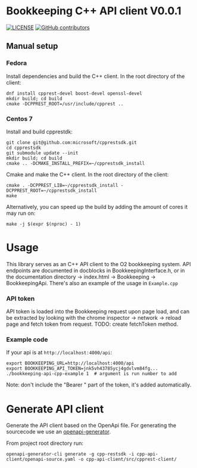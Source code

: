 # Bookkeeping C++ API client V0.0.1
[![LICENSE](https://img.shields.io/github/license/rummens1337/bookkeeping-cpprest-client.svg)](https://github.com/rummens1337/bookkeeping-cpprest-client/blob/main/LICENSE)
[![GitHub contributors](https://img.shields.io/github/contributors/rummens1337/bookkeeping-cpprest-client)](https://github.com/rummens1337/bookkeeping-cpprest-client/graphs/contributors)

## Manual setup
### Fedora
Install dependencies and build the C++ client.
In the root directory of the client:
```console
dnf install cpprest-devel boost-devel openssl-devel 
mkdir build; cd build
cmake -DCPPREST_ROOT=/usr/include/cpprest ..
```

### Centos 7
Install and build cpprestdk:
```console
git clone git@github.com:microsoft/cpprestsdk.git
cd cpprestsdk
git submodule update --init
mkdir build; cd build
cmake .. -DCMAKE_INSTALL_PREFIX=~/cpprestsdk_install
```

Cmake and make the C++ client.
In the root directory of the client:
```console
cmake . -DCPPREST_LIB=~/cpprestsdk_install -DCPPREST_ROOT=~/cpprestsdk_install
make
```
Alternatively, you can speed up the build by adding the amount of cores it may run on:
```console
make -j $(expr $(nproc) - 1)
```


# Usage
This library serves as an C++ API client to the O2 bookkeeping system.
API endpoints are documented in docblocks in BookkeepingInterface.h, or in the documentation directory -> index.html -> Bookkeeping -> BookkeepingApi. 
There's also an example of the usage in `Example.cpp`

### API token
API token is loaded into the Bookkeeping request upon page load, and can be extracted by looking with the chrome inspector -> network -> reload page and fetch token from request. TODO: create fetchToken method.

### Example code
If your api is at `http://localhost:4000/api`:
```console
export BOOKKEEPING_URL=http://localhost:4000/api
export BOOKKEEPING_API_TOKEN=jnk5vh43785ycj4gdvlvm84fg...
./bookkeeping-api-cpp-example 1  # argument is run number to add
```
Note: don't include the "Bearer " part of the token, it's added automatically.

# Generate API client
Generate the API client based on the OpenApi file.
For generating the sourcecode we use an [openapi-generator](https://github.com/OpenAPITools/openapi-generator).

From project root directory run:
```console
openapi-generator-cli generate -g cpp-restsdk -i cpp-api-client/openapi-source.yaml -o cpp-api-client/src/cpprest-client/
```
